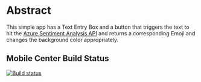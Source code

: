 # Abstract
This simple app has a Text Entry Box and a button that triggers the text to hit the [Azure Sentiment Analysis API](https://docs.microsoft.com/en-us/azure/cognitive-services/text-analytics/how-tos/text-analytics-how-to-sentiment-analysis) and returns a corresponding Emoji and changes the background color appropriately.

## Mobile Center Build Status

[![Build status](https://build.mobile.azure.com/v0.1/apps/9bf0afd1-1dec-4f8a-ab0d-9530cbb411b1/branches/mobile-center-sdk/badge)](https://mobile.azure.com)